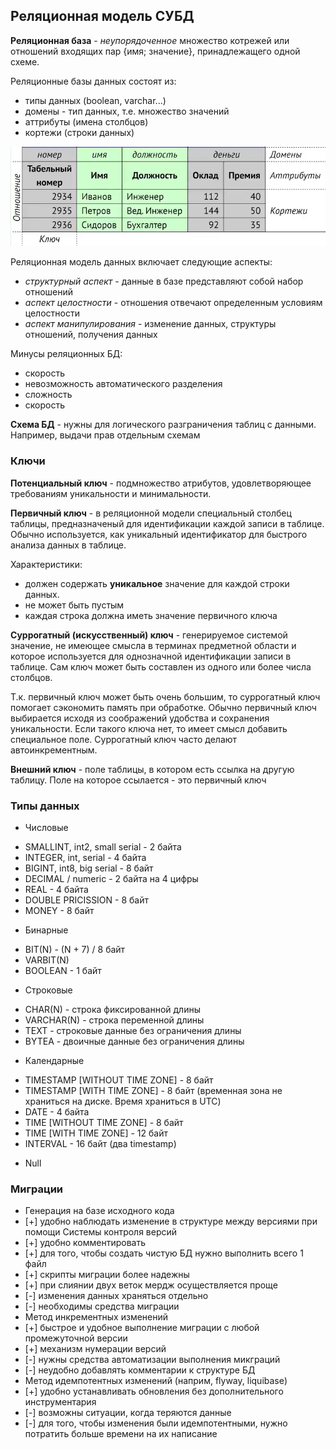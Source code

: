 ## Реляционная модель СУБД

**Реляционная база** - *неупорядоченное* множество котрежей или отношений входящих пар {имя; значение}, принадлежащего
одной схеме.

Реляционные базы данных состоят из:
- типы данных (boolean, varchar...)
- домены - тип данных, т.е. множество значений
- аттрибуты (имена столбцов)
- кортежи (строки данных)

![Alt text](src/img01.png)

Реляционная модель данных включает следующие аспекты:
- _структурный аспект_ - данные в базе представляют собой набор отношений
- _аспект целостности_ - отношения отвечают определенным условиям целостности
- _аспект манипулирования_ - изменение данных, структуры отношений, получения данных

Минусы реляционных БД:
- скорость
- невозможность автоматического разделения
- сложность
- скорость

**Схема БД** - нужны для логического разграничения таблиц с данными. Например, выдачи прав отдельным схемам  

### Ключи

**Потенциальный ключ** - подмножество атрибутов, удовлетворяющее требованиям уникальности и минимальности.

**Первичный ключ** - в реляционной модели специальный столбец таблицы, предназначеный для идентификации каждой записи в 
 таблице. Обычно используется, как уникальный идентификатор для быстрого анализа данных в таблице.

Характеристики:
- должен содержать **уникальное** значение для каждой строки данных.
- не может быть пустым
- каждая строка должна иметь значение первичного ключа

**Суррогатный (искусственный) ключ** - генерируемое системой значение, не имеющее смысла в терминах предметной области 
и которое используется для однозначной идентификации записи в таблице. Сам ключ может быть составлен из одного или более 
числа столбцов.

Т.к. первичный ключ может быть очень большим, то суррогатный ключ помогает сэкономить память при обработке. Обычно 
первичный ключ выбирается исходя из соображений удобства и сохранения уникальности. Если такого ключа нет, то имеет 
смысл добавить специальное поле. Суррогатный ключ часто делают автоинкрементным.  

**Внешний ключ** - поле таблицы, в котором есть ссылка на другую таблицу. Поле на которое ссылается - это первичный ключ


### Типы данных

* Числовые
 - SMALLINT, int2, small serial - 2 байта
 - INTEGER, int, serial - 4 байта
 - BIGINT, int8, big serial - 8 байт
 - DECIMAL / numeric - 2 байта на 4 цифры
 - REAL - 4 байта
 - DOUBLE PRICISSION - 8 байт
 - MONEY - 8 байт
* Бинарные
 - BIT(N) - (N + 7) / 8 байт
 - VARBIT(N)
 - BOOLEAN - 1 байт
* Строковые
 - CHAR(N) - строка фиксированной длины
 - VARCHAR(N) - строка переменной длины
 - TEXT - строковые данные без ограничения длины
 - BYTEA - двоичные данные без ограничения длины
* Календарные
 - TIMESTAMP [WITHOUT TIME ZONE] - 8 байт
 - TIMESTAMP [WITH TIME ZONE] - 8 байт (временная зона не храниться на диске. Время храниться в UTC)
 - DATE - 4 байта
 - TIME [WITHOUT TIME ZONE] - 8 байт
 - TIME [WITH TIME ZONE] - 12 байт
 - INTERVAL - 16 байт (два timestamp)
* Null

### Миграции

- Генерация на базе исходного кода
 - [+] удобно наблюдать изменение в структуре между версиями при помощи Системы контроля версий
 - [+] удобно комментировать
 - [+] для того, чтобы создать чистую БД нужно выполнить всего 1 файл
 - [+] скрипты миграции более надежны
 - [+] при слиянии двух веток мердж осуществляется проще
 - [-] изменения данных храняться отдельно
 - [-] необходимы средства миграции
- Метод инкрементных изменений
 - [+] быстрое и удобное выполнение миграции с любой промежуточной версии
 - [+] механизм нумерации версий
 - [-] нужны средства автоматизации выполнения микграций
 - [-] неудобно добавлять комментарии к структуре БД
- Метод идемпотентных изменений  (наприм, flyway, liquibase)
 - [+] удобно устанавливать обновления без дополнительного инструментария
 - [-] возможны ситуации, когда теряются данные
 - [-] для того, чтобы изменения были идемпотентными, нужно потратить больше времени на их написание